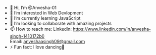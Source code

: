 - 👋 Hi, I’m @Anvesha-01
- 👀 I’m interested in Web Devlopment
- 🌱 I’m currently learning JavaScript
- 💞️ I’m looking to collaborate with amazing projects
- 📫 How to reach me:
  Linkedln: https://www.linkedin.com/in/anvesha-singh-1410172b0 <br>
  Email: anveshaasingh09@gmail.com
- ⚡ Fun fact: I love dancing💃

<!---
Anvesha-01/Anvesha-01 is a ✨ special ✨ repository because its `README.md` (this file) appears on your GitHub profile.
You can click the Preview link to take a look at your changes.
--->
